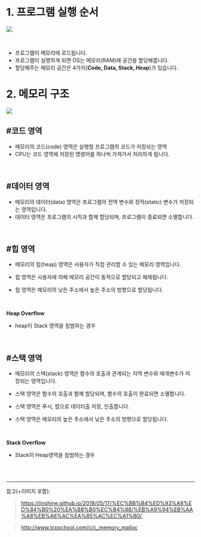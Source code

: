 # 1. 프로그램 실행 순서

![](https://images.velog.io/images/wjddk97/post/418da327-86d3-4e7f-8817-993ecc976296/image.png)

<br>

- 프로그램이 메모리에 로드됩니다.
- 프로그램이 실행하게 되면 OS는 메모리(RAM)에 공간을 할당해줍니다.
- 할당해주는 메모리 공간은 4가지(**Code, Data, Stack, Heap**)가 있습니다.


# 2. 메모리 구조

![](https://images.velog.io/images/wjddk97/post/9443638c-76ed-456c-8704-e1ea3da51bd0/image.png)

## #코드 영역
- 메모리의 코드(code) 영역은 실행할 프로그램의 코드가 저장되는 영역
- CPU는 코드 영역에 저장된 명령어를 하나씩 가져가서 처리하게 됩니다.

<br>

## #데이터 영역
- 메모리의 데이터(data) 영역은 프로그램의 전역 변수와 정적(static) 변수가 저장되는 영역입니다.
- 데이터 영역은 프로그램의 시작과 함께 할당되며, 프로그램이 종료되면 소멸합니다.

<br>

## #힙 영역

- 메모리의 힙(heap) 영역은 사용자가 직접 관리할 수 있는 메모리 영역입니다.

- 힙 영역은 사용자에 의해 메모리 공간이 동적으로 할당되고 해제됩니다.

- 힙 영역은 메모리의 낮은 주소에서 높은 주소의 방향으로 할당됩니다.

<br>

**Heap Overflow**
- heap이 Stack 영역을 침범하는 경우

<br>

## #스택 영역
- 메모리의 스택(stack) 영역은 함수의 호출과 관계되는 지역 변수와 매개변수가 저장되는 영역입니다.

- 스택 영역은 함수의 호출과 함께 할당되며, 함수의 호출이 완료되면 소멸합니다.

- 스택 영역은 푸시, 팝으로 데이터출 저장, 인출합니다.

- 스택 영역은 메모리의 높은 주소에서 낮은 주소의 방향으로 할당됩니다.

<br>


**Stack Overflow**
- Stack이 Heap영역을 침범하는 경우

<br>
<br>

-------------

참고(+이미지 포함): 
>https://jinshine.github.io/2018/05/17/%EC%BB%B4%ED%93%A8%ED%84%B0%20%EA%B8%B0%EC%B4%88/%EB%A9%94%EB%AA%A8%EB%A6%AC%EA%B5%AC%EC%A1%B0/,

>http://www.tcpschool.com/c/c_memory_malloc

